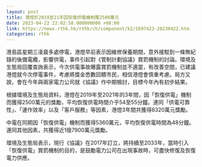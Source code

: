 ```yaml
---
layout: post
title: 港燈於2019至21年因恢復供電機制獲2500萬元
date: 2023-04-22 22:02:58.000000000 +08:00
link: https://news.rthk.hk/rthk/ch/component/k2/1697423-20230422.htm
categories: rthk
---
```


港島區星期三凌晨多處停電，港燈早前表示因維修保養期間，意外接駁到一條無紀錄的後備電纜，影響供電，事件引起對《管制計劃協議》賞罰機制的討論。環境及生態局回覆查詢表示，今次供電事故曝露賞罰機制並不適當，有改善空間，已建議港燈就今次停電事件，考慮將獎金悉數回饋市民，相信港燈會慎重考慮。局方又說，會在今年與兩家電力公司就《協議》作中期檢討，目標今年內有初步結果。

根據環境及生態局資料，港燈在2019年至2021年的3年間，因「恢復供電」機制而獲得2500萬元的獎勵，平均恢復供電時間介乎54至55分鐘。連同「供電可靠性」、「運作效率」以及「客戶服務」等因素，港燈3年間共獲得8320萬元獎勵。

中電在同期因「恢復供電」機制而獲得5360萬元，平均恢復供電時間為48分鐘。連同其他因素，共獲得近1億7900萬元獎勵。

環境及生態局表示，現行《協議》在2017年訂立，將持續至2033年，當時引入「恢復供電」賞罰機制的目的，是鼓勵電力公司在出現事故時，可盡快修復及恢復電力供應。
